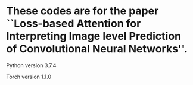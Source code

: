 # These codes are for the paper ``Loss-based Attention for Interpreting Image level Prediction of Convolutional Neural Networks''. 
Python version 3.7.4

Torch version 1.1.0
